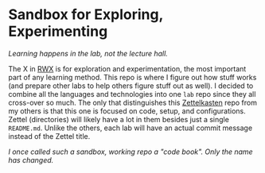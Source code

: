 # Sandbox for Exploring, Experimenting 

*Learning happens in the lab, not the lecture hall.*

The X in [RWX] is for exploration and experimentation, the most
important part of any learning method. This repo is where I figure out
how stuff works (and prepare other labs to help others figure stuff out
as well). I decided to combine all the languages and technologies into
one `lab` repo since they all cross-over so much. The only that
distinguishes this [Zettelkasten] repo from my others is that this one
is focused on code, setup, and configurations. Zettel (directories) will
likely have a lot in them besides just a single `README.md`. Unlike the
others, each lab will have an actual commit message instead of the
Zettel title.

*I once called such a sandbox, working repo a "code book". Only the name
has changed.*

[Zettelkasten]: <https://github.com/rwxrob/zet/20210502004642>
[RWX]: <https://github.com/rwxrob/zet/search?q=RWX Method>

